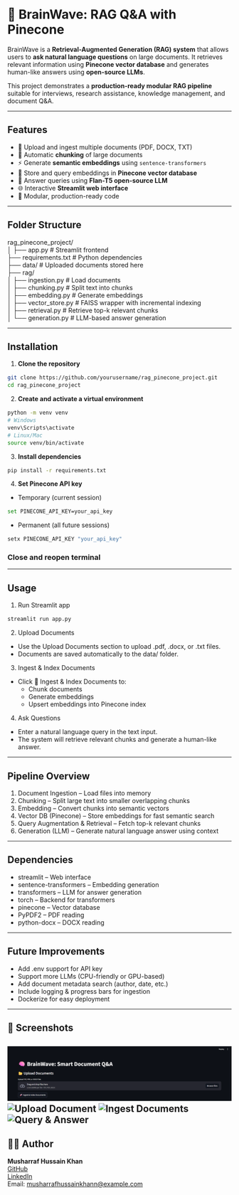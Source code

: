# 🧠 BrainWave: RAG Q&A with Pinecone

BrainWave is a **Retrieval-Augmented Generation (RAG) system** that allows users to **ask natural language questions** on large documents. It retrieves relevant information using **Pinecone vector database** and generates human-like answers using **open-source LLMs**.  

This project demonstrates a **production-ready modular RAG pipeline** suitable for interviews, research assistance, knowledge management, and document Q&A.

---

## **Features**

- 📂 Upload and ingest multiple documents (PDF, DOCX, TXT)
- 🧩 Automatic **chunking** of large documents
- ⚡ Generate **semantic embeddings** using `sentence-transformers`
- 💾 Store and query embeddings in **Pinecone vector database**
- 🤖 Answer queries using **Flan-T5 open-source LLM**
- 🌐 Interactive **Streamlit web interface**
- 🔧 Modular, production-ready code

---

## **Folder Structure**

rag_pinecone_project/<br>
│
├── app.py # Streamlit frontend<br>
├── requirements.txt # Python dependencies<br>
├── data/ # Uploaded documents stored here<br>
├── rag/<br>
│ ├── ingestion.py # Load documents<br>
│ ├── chunking.py # Split text into chunks<br>
│ ├── embedding.py # Generate embeddings<br>
│ ├── vector_store.py # FAISS wrapper with incremental indexing<br>
│ ├── retrieval.py # Retrieve top-k relevant chunks<br>
│ └── generation.py # LLM-based answer generation<br>

---


## **Installation**

1. **Clone the repository**
```bash
git clone https://github.com/yourusername/rag_pinecone_project.git
cd rag_pinecone_project
```
2. **Create and activate a virtual environment**
```bash
python -m venv venv
# Windows
venv\Scripts\activate
# Linux/Mac
source venv/bin/activate
```
3. **Install dependencies**
```bash
pip install -r requirements.txt
```
4. **Set Pinecone API key**
* Temporary (current session)
```bash
set PINECONE_API_KEY=your_api_key
```
* Permanent (all future sessions)
```bash
setx PINECONE_API_KEY "your_api_key"
```
### Close and reopen terminal

--- 

## **Usage**

1. Run Streamlit app
```bash
streamlit run app.py
```
2. Upload Documents
* Use the Upload Documents section to upload .pdf, .docx, or .txt files.
* Documents are saved automatically to the data/ folder.
3. Ingest & Index Documents
* Click 🚀 Ingest & Index Documents to:
    * Chunk documents
    * Generate embeddings
    * Upsert embeddings into Pinecone index
4. Ask Questions
* Enter a natural language query in the text input.
* The system will retrieve relevant chunks and generate a human-like answer.

---

## **Pipeline Overview**

1. Document Ingestion – Load files into memory
2. Chunking – Split large text into smaller overlapping chunks
3. Embedding – Convert chunks into semantic vectors
4. Vector DB (Pinecone) – Store embeddings for fast semantic search
5. Query Augmentation & Retrieval – Fetch top-k relevant chunks
6. Generation (LLM) – Generate natural language answer using context

---

## **Dependencies**

* streamlit – Web interface
* sentence-transformers – Embedding generation
* transformers – LLM for answer generation
* torch – Backend for transformers
* pinecone – Vector database
* PyPDF2 – PDF reading
* python-docx – DOCX reading

---

## **Future Improvements**

* Add .env support for API key
* Support more LLMs (CPU-friendly or GPU-based)
* Add document metadata search (author, date, etc.)
* Include logging & progress bars for ingestion
* Dockerize for easy deployment

---
## **📸 Screenshots**

![Landing Page](screenshots/landing.png)
![Upload Document](image-1.png)
![Ingest Documents](image-2.png)
![Query & Answer](image-3.png)
---

## 👨‍💻 Author

<b>Musharraf Hussain Khan</b><br>
[GitHub](https://github.com/Musharraf1519)<br>
[LinkedIn](https://www.linkedin.com/in/musharraf-hussain-khan/)<br>
Email: musharrafhussainkhann@example.com